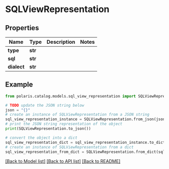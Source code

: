 <!--

 Copyright (c) 2024 Snowflake Computing Inc.
 
 Licensed under the Apache License, Version 2.0 (the "License");
 you may not use this file except in compliance with the License.
 You may obtain a copy of the License at
 
      http://www.apache.org/licenses/LICENSE-2.0
 
 Unless required by applicable law or agreed to in writing, software
 distributed under the License is distributed on an "AS IS" BASIS,
 WITHOUT WARRANTIES OR CONDITIONS OF ANY KIND, either express or implied.
 See the License for the specific language governing permissions and
 limitations under the License.

-->
# SQLViewRepresentation

## Properties

Name | Type | Description | Notes
------------ | ------------- | ------------- | -------------
**type** | **str** |  | 
**sql** | **str** |  | 
**dialect** | **str** |  | 

## Example

```python
from polaris.catalog.models.sql_view_representation import SQLViewRepresentation

# TODO update the JSON string below
json = "{}"
# create an instance of SQLViewRepresentation from a JSON string
sql_view_representation_instance = SQLViewRepresentation.from_json(json)
# print the JSON string representation of the object
print(SQLViewRepresentation.to_json())

# convert the object into a dict
sql_view_representation_dict = sql_view_representation_instance.to_dict()
# create an instance of SQLViewRepresentation from a dict
sql_view_representation_from_dict = SQLViewRepresentation.from_dict(sql_view_representation_dict)
```
[[Back to Model list]](../README.md#documentation-for-models) [[Back to API list]](../README.md#documentation-for-api-endpoints) [[Back to README]](../README.md)


